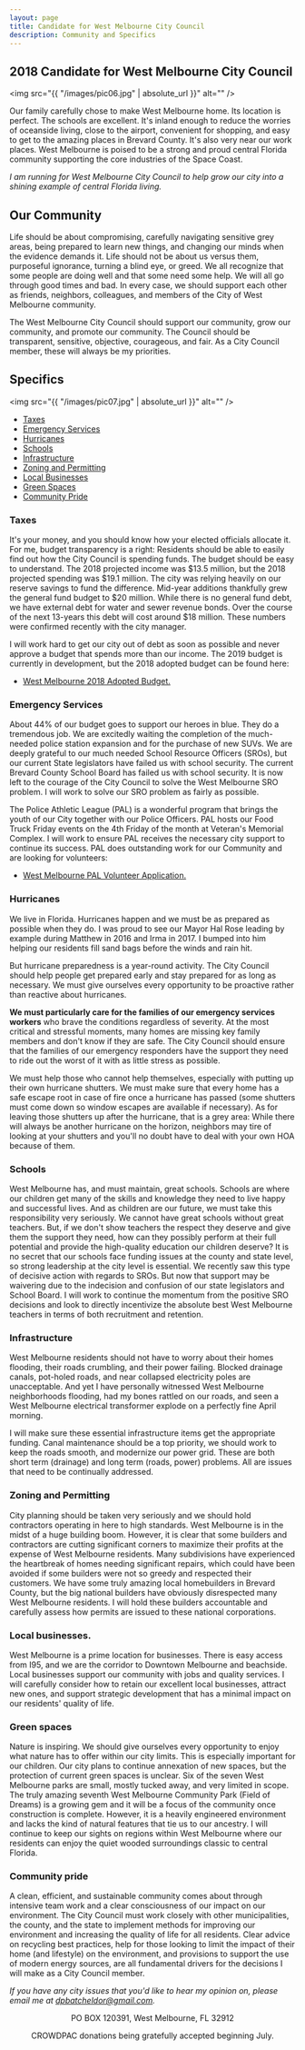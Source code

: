 ```yaml
---
layout: page
title: Candidate for West Melbourne City Council
description: Community and Specifics
---
```

## 2018 Candidate for West Melbourne City Council

<span class="image left"><img src="{{ "/images/pic06.jpg" | absolute_url }}" alt="" /></span>
<p>
Our family carefully chose to make West Melbourne home. Its location is perfect. The schools are excellent. It's inland enough to reduce the worries of oceanside living, close to the airport, convenient for shopping, and easy to get to the amazing places in Brevard County. It's also very near our work places. West Melbourne is poised to be a strong and proud central Florida community supporting the core industries of the Space Coast.
</p>
<div class="box">
  <p>
<i>I am running for West Melbourne City Council to help grow our city into a shining example of central Florida living.</i>
  </p>
</div>

## Our Community
<p>
Life should be about compromising, carefully navigating sensitive grey areas, being prepared to learn new things, and changing our minds when the evidence demands it. Life should not be about us versus them, purposeful ignorance, turning a blind eye, or greed. We all recognize that some people are doing well and that some need some help. We will all go through good times and bad. In every case, we should support each other as friends, neighbors, colleagues, and members of the City of West Melbourne community.     
</p>
<p>
The West Melbourne City Council should support our community, grow our community, and promote our community. The Council should be transparent, sensitive, objective, courageous, and fair. As a City Council member, these will always be my priorities.
</p>


## Specifics
<span class="image right"><img src="{{ "/images/pic07.jpg" | absolute_url }}" alt="" /></span>
<ul>
<li><a href="#taxes">Taxes</a></li>
<li><a href="#emergency">Emergency Services</a></li>
<li><a href="#hurricanes">Hurricanes</a></li>
<li><a href="#schools">Schools</a></li>
<li><a href="#infrastructure">Infrastructure</a></li>
<li><a href="#zoning">Zoning and Permitting</a></li>
<li><a href="#business">Local Businesses</a></li>
<li><a href="#green">Green Spaces</a></li>
<li><a href="#pride">Community Pride</a></li>
</ul>

<a id="taxes"></a>
### Taxes
<p>
It's your money, and you should know how your elected officials allocate it. For me, budget transparency is a right: Residents should be able to easily find out how the City Council is spending funds. The budget should be easy to understand. The 2018 projected income was $13.5 million, but the 2018 projected spending was $19.1 million. The city was relying heavily on our reserve savings to fund the difference. Mid-year additions thankfully grew the general fund budget to $20 million. While there is no general fund debt, we have external debt for water and sewer revenue bonds. Over the course of the next 13-years this debt will cost around $18 million. These numbers were confirmed recently with the city manager.
</p>
<p>
I will work hard to get our city out of debt as soon as possible and never approve a budget that spends more than our income. The 2019 budget is currently in development, but the 2018 adopted budget can be found here:

<ul><li><a href="http://www.westmelbourne.org/documentcenter/view/4980">West Melbourne 2018 Adopted Budget.</a></li></ul>
</p>

<a id="emergency"></a>
### Emergency Services
<p>
About 44% of our budget goes to support our heroes in blue. They do a tremendous job. We are excitedly waiting the completion of the much-needed police station expansion and for the purchase of new SUVs. We are deeply grateful to our much needed School Resource Officers (SROs), but our current State legislators have failed us with school security. The current Brevard County School Board has failed us with school security. It is now left to the courage of the City Council to solve the West Melbourne SRO problem. I will work to solve our SRO problem as fairly as possible.
</p>
<p>
The Police Athletic League (PAL) is a wonderful program that brings the youth of our City together with our Police Officers. PAL hosts our Food Truck Friday events on the 4th Friday of the month at Veteran's Memorial Complex. I will work to ensure PAL receives the necessary city support to continue its success. PAL does outstanding work for our Community and are looking for volunteers:

<ul><li><a href="http://www.westmelbourne.org/DocumentCenter/View/4990">West Melbourne PAL Volunteer Application.</a></li></ul>
</p>

<a id="hurricanes"></a>
### Hurricanes
<p>
We live in Florida. Hurricanes happen and we must be as prepared as possible when they do. I was proud to see our Mayor Hal Rose leading by example during Matthew in 2016 and Irma in 2017. I bumped into him helping our residents fill sand bags before the winds and rain hit.
</p>
<p>
But hurricane preparedness is a year-round activity. The City Council should help people get prepared early and stay prepared for as long as necessary. We must give ourselves every opportunity to be proactive rather than reactive about hurricanes.
</p>
<p>
<b>We must particularly care for the families of our emergency services workers</b> who brave the conditions regardless of severity. At the most critical and stressful moments, many homes are missing key family members and don't know if they are safe. The City Council should ensure that the families of our emergency responders have the support they need to ride out the worst of it with as little stress as possible.
</p>
<p>
We must help those who cannot help themselves, especially with putting up their own hurricane shutters. We must make sure that every home has a safe escape root in case of fire once a hurricane has passed (some shutters must come down so window escapes are available if necessary). As for leaving those shutters up after the hurricane, that is a grey area: While there will always be another hurricane on the horizon, neighbors may tire of looking at your shutters and you'll no doubt have to deal with your own HOA because of them.
</p>

<a id="schools"></a>
### Schools
<p>
West Melbourne has, and must maintain, great schools. Schools are where our children get many of the skills and knowledge they need to live happy and successful lives. And as children are our future, we must take this responsibility very seriously. We cannot have great schools without great teachers. But, if we don't show teachers the respect they deserve and give them the support they need, how can they possibly perform at their full potential and provide the high-quality education our children deserve? It is no secret that our schools face funding issues at the county and state level, so strong leadership at the city level is essential. We recently saw this type of decisive action with regards to SROs. But now that support may be waivering due to the indecision and confusion of our state legislators and School Board. I will work to continue the momentum from the positive SRO decisions and look to directly incentivize the absolute best West Melbourne teachers in terms of both recruitment and retention.
</p>

<a id="infrastructure"></a>
### Infrastructure
<p>
West Melbourne residents should not have to worry about their homes flooding, their roads crumbling, and their power failing. Blocked drainage canals, pot-holed roads, and near collapsed electricity poles are unacceptable. And yet I have personally witnessed West Melbourne neighborhoods flooding, had my bones rattled on our roads, and seen a West Melbourne electrical transformer explode on a perfectly fine April morning.
</p>
<p>
I will make sure these essential infrastructure items get the appropriate funding. Canal maintenance should be a top priority, we should work to keep the roads smooth, and modernize our power grid. These are both short term (drainage) and long term (roads, power) problems. All are issues that need to be continually addressed.
</p>

<a id="zoning"></a>
### Zoning and Permitting
<p>
City planning should be taken very seriously and we should hold contractors operating in here to high standards. West Melbourne is in the midst of a huge building boom. However, it is clear that some builders and contractors are cutting significant corners to maximize their profits at the expense of West Melbourne residents. Many subdivisions have experienced the heartbreak of homes needing significant repairs, which could have been avoided if some builders were not so greedy and respected their customers. We have some truly amazing local homebuilders in Brevard County, but the big national builders have obviously disrespected many West Melbourne residents. I will hold these builders accountable and carefully assess how permits are issued to these national corporations.
</p>

<a id="business"></a>
### Local businesses.

West Melbourne is a prime location for businesses. There is easy access from I95, and we are the corridor to Downtown Melbourne and beachside. Local businesses support our community with jobs and quality services. I will carefully consider how to retain our excellent local businesses, attract new ones, and support strategic development that has a minimal impact on our residents' quality of life.

<a id="green"></a>
### Green spaces

Nature is inspiring. We should give ourselves every opportunity to enjoy what nature has to offer within our city limits. This is especially important for our children. Our city plans to continue annexation of new spaces, but the protection of current green spaces is unclear. Six of the seven West Melbourne parks are small, mostly tucked away, and very limited in scope. The truly amazing seventh West Melbourne Community Park (Field of Dreams) is a growing gem and it will be a focus of the community once construction is complete. However, it is a heavily engineered environment and lacks the kind of natural features that tie us to our ancestry. I will continue to keep our sights on regions within West Melbourne where our residents can enjoy the quiet wooded surroundings classic to central Florida.

<a id="pride"></a>
### Community pride

A clean, efficient, and sustainable community comes about through intensive team work and a clear consciousness of our impact on our environment. The City Council must work closely with other municipalities, the county, and the state to implement methods for improving our environment and increasing the quality of life for all residents. Clear advice on recycling best practices, help for those looking to limit the impact of their home (and lifestyle) on the environment, and provisions to support the use of modern energy sources, are all fundamental drivers for the decisions I will make as a City Council member.

<div class="box">
  <p>
<i>If you have any city issues that you'd like to hear my opinion on, please email me at <a href="mailto:dpbatcheldor@gmail.com">dpbatcheldor@gmail.com</a>.</i>
  </p>

</div>
<p style="text-align:center">PO BOX 120391, West Melbourne, FL 32912</p>
<p style="text-align:center">CROWDPAC donations being gratefully accepted beginning July.</p>
